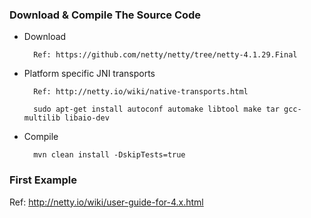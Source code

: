 
### Download & Compile The Source Code
- Download

        Ref: https://github.com/netty/netty/tree/netty-4.1.29.Final

- Platform specific JNI transports

        Ref: http://netty.io/wiki/native-transports.html

        sudo apt-get install autoconf automake libtool make tar gcc-multilib libaio-dev

- Compile

        mvn clean install -DskipTests=true

### First Example
Ref: http://netty.io/wiki/user-guide-for-4.x.html
